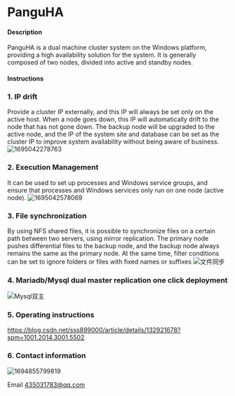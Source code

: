# PanguHA

#### Description
PanguHA is a dual machine cluster system on the Windows platform, providing a high availability solution for the system. It is generally composed of two nodes, divided into active and standby nodes.

#### Instructions

### 1.  IP drift
Provide a cluster IP externally, and this IP will always be set only on the active host. When a node goes down, this IP will automatically drift to the node that has not gone down. The backup node will be upgraded to the active node, and the IP of the system site and database can be set as the cluster IP to improve system availability without being aware of business.
![1695042278763](https://github.com/s899000/PanguHA/assets/33239560/3bf53b17-23cd-4732-b720-adaede5ab473)



### 2.  Execution Management
It can be used to set up processes and Windows service groups, and ensure that processes and Windows services only run on one node (active node).
![1695042578069](https://github.com/s899000/PanguHA/assets/33239560/e5d75c14-b425-41e3-8e57-cfd1d2917ece)


### 3.  File synchronization
By using NFS shared files, it is possible to synchronize files on a certain path between two servers, using mirror replication. The primary node pushes differential files to the backup node, and the backup node always remains the same as the primary node. At the same time, filter conditions can be set to ignore folders or files with fixed names or suffixes
![文件同步](https://github.com/s899000/PanguHA/assets/33239560/869c8768-3f51-4e4e-8287-b3fb6595f270)


### 4.  Mariadb/Mysql dual master replication one click deployment
![Mysql双主](https://github.com/s899000/PanguHA/assets/33239560/f66151fe-150b-43e4-9dd5-64cf5b31e34d)



### 5.  Operating instructions
https://blog.csdn.net/sss899000/article/details/132921678?spm=1001.2014.3001.5502

### 6.  Contact information

![1694855799819](https://github.com/s899000/PanguHA/assets/33239560/8ae631b2-ca08-41f6-9521-60c4c82943d6)

Email 435031783@qq.com



